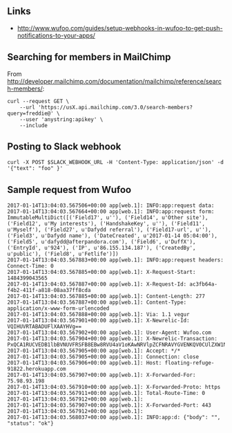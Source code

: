 Links
-----

* http://www.wufoo.com/guides/setup-webhooks-in-wufoo-to-get-push-notifications-to-your-apps/

Searching for members in MailChimp
----------------------------------

From http://developer.mailchimp.com/documentation/mailchimp/reference/search-members/:

    curl --request GET \
        --url 'https://usX.api.mailchimp.com/3.0/search-members?query=freddie@' \
        --user 'anystring:apikey' \
        --include

Posting to Slack webhook
------------------------

    curl -X POST $SLACK_WEBHOOK_URL -H 'Content-Type: application/json' -d '{"text": "foo" }'


Sample request from Wufoo
-------------------------

    2017-01-14T13:04:03.567506+00:00 app[web.1]: INFO:app:request data: 
    2017-01-14T13:04:03.567664+00:00 app[web.1]: INFO:app:request form: ImmutableMultiDict([('Field17', u''), ('Field14', u'Other site'), ('Field12', u'My interests'), ('HandshakeKey', u''), ('Field11', u'Myself'), ('Field27', u'Dafydd referral'), ('Field17-url', u''), ('Field3', u'Dafydd name'), ('DateCreated', u'2017-01-14 05:04:00'), ('Field5', u'dafydd@afterpandora.com'), ('Field6', u'DuffX'), ('EntryId', u'924'), ('IP', u'86.155.134.187'), ('CreatedBy', u'public'), ('Field8', u'Fetlife')])
    2017-01-14T13:04:03.567883+00:00 app[web.1]: INFO:app:request headers: Connect-Time: 0
    2017-01-14T13:04:03.567885+00:00 app[web.1]: X-Request-Start: 1484399043565
    2017-01-14T13:04:03.567887+00:00 app[web.1]: X-Request-Id: ac3fb64a-f4b2-411f-a818-08aa37ff8cda
    2017-01-14T13:04:03.567885+00:00 app[web.1]: Content-Length: 277
    2017-01-14T13:04:03.567887+00:00 app[web.1]: Content-Type: application/x-www-form-urlencoded
    2017-01-14T13:04:03.567888+00:00 app[web.1]: Via: 1.1 vegur
    2017-01-14T13:04:03.567901+00:00 app[web.1]: X-Newrelic-Id: VQIHUVRTABADUFlXAAYHVg==
    2017-01-14T13:04:03.567902+00:00 app[web.1]: User-Agent: Wufoo.com
    2017-01-14T13:04:03.567904+00:00 app[web.1]: X-Newrelic-Transaction: PxQCA1RUCVEDB1lbBVNUVFRSFB8EBw8RVU4aV1oKAwNRVlpZCFNRAVYGVENKQV0CUlZXW1NQFTs=
    2017-01-14T13:04:03.567905+00:00 app[web.1]: Accept: */*
    2017-01-14T13:04:03.567905+00:00 app[web.1]: Connection: close
    2017-01-14T13:04:03.567906+00:00 app[web.1]: Host: floating-refuge-91822.herokuapp.com
    2017-01-14T13:04:03.567907+00:00 app[web.1]: X-Forwarded-For: 75.98.93.198
    2017-01-14T13:04:03.567910+00:00 app[web.1]: X-Forwarded-Proto: https
    2017-01-14T13:04:03.567911+00:00 app[web.1]: Total-Route-Time: 0
    2017-01-14T13:04:03.567912+00:00 app[web.1]: 
    2017-01-14T13:04:03.567907+00:00 app[web.1]: X-Forwarded-Port: 443
    2017-01-14T13:04:03.567912+00:00 app[web.1]: 
    2017-01-14T13:04:03.568037+00:00 app[web.1]: INFO:app:d: {"body": "", "status": "ok"}
